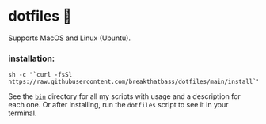 # dotfiles 🦦
Supports MacOS and Linux (Ubuntu).

### **installation:**
```
sh -c "`curl -fsSl https://raw.githubusercontent.com/breakthatbass/dotfiles/main/install`"
```

See the [`bin`](https://github.com/breakthatbass/dotfiles/tree/main/bin) directory for all my scripts with usage and a description for each one. Or after installing, run the `dotfiles` script to see it in your terminal.
